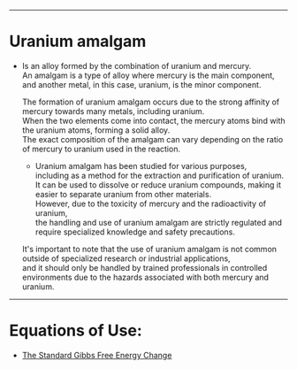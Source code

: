 ---------------------

# Uranium amalgam   
  - Is an alloy formed by the combination of uranium and mercury.   
     An amalgam is a type of alloy where mercury is the main component,   
      and another metal, in this case, uranium, is the minor component.  
  
    The formation of uranium amalgam occurs due to the strong affinity of mercury towards many metals, including uranium.   
     When the two elements come into contact, the mercury atoms bind with the uranium atoms, forming a solid alloy.    
      The exact composition of the amalgam can vary depending on the ratio of mercury to uranium used in the reaction.    

     - Uranium amalgam has been studied for various purposes,    
        including as a method for the extraction and purification of uranium.   
         It can be used to dissolve or reduce uranium compounds, making it easier to separate uranium from other materials.    
          However, due to the toxicity of mercury and the radioactivity of uranium,    
           the handling and use of uranium amalgam are strictly regulated and require specialized knowledge and safety precautions.    
  
     It's important to note that the use of uranium amalgam is not common outside of specialized research or industrial applications,   
      and it should only be handled by trained professionals in controlled environments due to the hazards associated with both mercury and uranium.   

---------------------  

#  Equations of Use:  
 - [The Standard Gibbs Free Energy Change](/assets/docs/universe/equations/Heat-Energy/Energy/1.md)   
